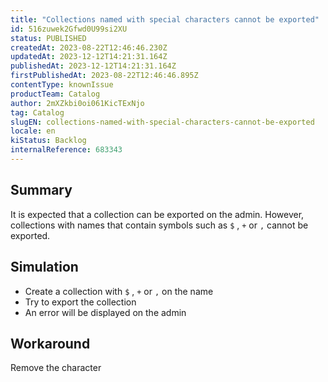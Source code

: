 ```yaml
---
title: "Collections named with special characters cannot be exported"
id: 516zuwek2Gfwd0U99si2XU
status: PUBLISHED
createdAt: 2023-08-22T12:46:46.230Z
updatedAt: 2023-12-12T14:21:31.164Z
publishedAt: 2023-12-12T14:21:31.164Z
firstPublishedAt: 2023-08-22T12:46:46.895Z
contentType: knownIssue
productTeam: Catalog
author: 2mXZkbi0oi061KicTExNjo
tag: Catalog
slugEN: collections-named-with-special-characters-cannot-be-exported
locale: en
kiStatus: Backlog
internalReference: 683343
---
```


## Summary


It is expected that a collection can be exported on the admin. However, collections with names that contain symbols such as `$` , `+`  or `,` cannot be exported.


##

## Simulation



- Create a collection with `$` , `+`  or `,`  on the name
- Try to export the collection
- An error will be displayed on the admin


##

## Workaround


Remove the character




